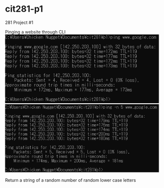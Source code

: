 # cit281-p1
281 Project #1

Pinging a website through CLI <br />
![image](https://github.com/UO-CIT-sshina/cit281-p1/blob/main/p1-break.png?raw=true)
![image](https://github.com/UO-CIT-sshina/cit281-p1/blob/main/p1-ping.png?raw=true)

Return a string of a random number of random lower case letters
